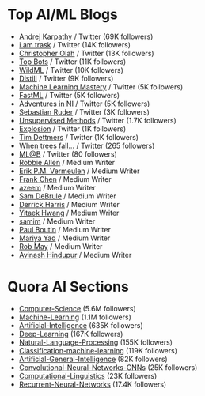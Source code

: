 # Top AI/ML Blogs #

- [Andrej Karpathy](http://karpathy.github.io/) / Twitter (69K followers)
- [i am trask](http://iamtrask.github.io/) / Twitter (14K followers)
- [Christopher Olah](http://colah.github.io/) / Twitter (13K followers)
- [Top Bots](http://www.topbots.com/) / Twitter (11K followers)
- [WildML](http://www.wildml.com/) / Twitter (10K followers)
- [Distill](http://distill.pub/) / Twitter (9K followers)
- [Machine Learning Mastery](http://machinelearningmastery.com/blog/) / Twitter (5K followers)
- [FastML](http://fastml.com/) / Twitter (5K followers)
- [Adventures in NI](https://joanna-bryson.blogspot.de/) / Twitter (5K followers)
- [Sebastian Ruder](http://sebastianruder.com/) / Twitter (3K followers)
- [Unsupervised Methods](http://unsupervisedmethods.com/) / Twitter (1.7K followers)
- [Explosion](https://explosion.ai/blog/) / Twitter (1K followers)
- [Tim Dettmers](http://timdettmers.com/) / Twitter (1K followers)
- [When trees fall…](http://blog.wtf.sg/) / Twitter (265 followers)
- [ML@B](https://ml.berkeley.edu/blog/) / Twitter (80 followers)
- [Robbie Allen](https://medium.com/@robbieallen) / Medium Writer
- [Erik P.M. Vermeulen](https://medium.com/@erikpmvermeulen) / Medium Writer
- [Frank Chen](https://medium.com/@withfries2) / Medium Writer
- [azeem](https://medium.com/@azeem) / Medium Writer
- [Sam DeBrule](https://medium.com/@samdebrule) / Medium Writer
- [Derrick Harris](https://medium.com/@derrickharris) / Medium Writer
- [Yitaek Hwang](https://medium.com/@yitaek) / Medium Writer
- [samim](https://medium.com/@samim) / Medium Writer
- [Paul Boutin](https://medium.com/@Paul_Boutin) / Medium Writer
- [Mariya Yao](https://medium.com/@thinkmariya) / Medium Writer
- [Rob May](https://medium.com/@robmay) / Medium Writer
- [Avinash Hindupur](https://medium.com/@hindupuravinash) / Medium Writer


# Quora AI Sections #

- [Computer-Science](https://www.quora.com/topic/Computer-Science) (5.6M followers)
- [Machine-Learning](https://www.quora.com/topic/Machine-Learning) (1.1M followers)
- [Artificial-Intelligence](https://www.quora.com/topic/Artificial-Intelligence) (635K followers)
- [Deep-Learning](https://www.quora.com/topic/Deep-Learning) (167K followers)
- [Natural-Language-Processing](https://www.quora.com/topic/Natural-Language-Processing) (155K followers)
- [Classification-machine-learning](https://www.quora.com/topic/Classification-machine-learning) (119K followers)
- [Artificial-General-Intelligence](https://www.quora.com/topic/Artificial-General-Intelligence) (82K followers)
- [Convolutional-Neural-Networks-CNNs](https://www.quora.com/topic/Convolutional-Neural-Networks-CNNs) (25K followers)
- [Computational-Linguistics](https://www.quora.com/topic/Computational-Linguistics) (23K followers)
- [Recurrent-Neural-Networks](https://www.quora.com/topic/Recurrent-Neural-Networks) (17.4K followers)

